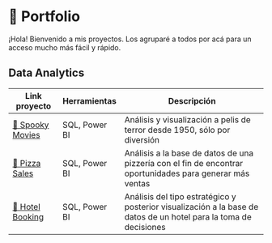 # 📍 Portfolio
¡Hola! Bienvenido a mis proyectos. Los agruparé a todos por acá para un acceso mucho más fácil y rápido.

## Data Analytics
| Link proyecto | Herramientas | Descripción | 
|---------------|--------------|-------------|
|[🎃 Spooky Movies](https://github.com/marina-95/Spooky-Movies-Analysis) | SQL, Power BI | Análisis y visualización a pelis de terror desde 1950, sólo por diversión |
|[🍕 Pizza Sales](https://github.com/marina-95/Pizza-Sales-Analysis)  | SQL, Power BI | Análisis a la base de datos de una pizzería con el fin de encontrar oportunidades para generar más ventas |
|[🏨 Hotel Booking](https://github.com/marina-95/Booking-Hotel-Analysis)  | SQL, Power BI | Análisis del tipo estratégico y posterior visualización a la base de datos de un hotel para la toma de decisiones |
